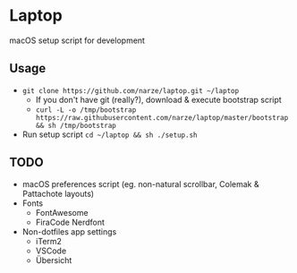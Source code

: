 # Laptop
macOS setup script for development

## Usage
- `git clone https://github.com/narze/laptop.git ~/laptop`
  - If you don't have git (really?), download & execute bootstrap script
  - `curl -L -o /tmp/bootstrap https://raw.githubusercontent.com/narze/laptop/master/bootstrap && sh /tmp/bootstrap`
- Run setup script `cd ~/laptop && sh ./setup.sh`

## TODO
- macOS preferences script (eg. non-natural scrollbar, Colemak & Pattachote layouts)
- Fonts
  - FontAwesome
  - FiraCode Nerdfont
- Non-dotfiles app settings
  - iTerm2
  - VSCode
  - Übersicht
